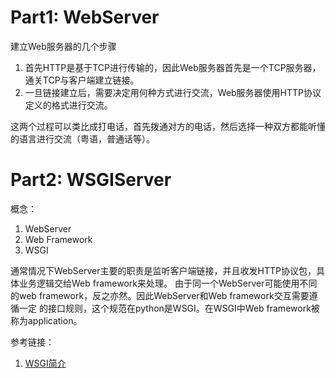 # Part1: WebServer
建立Web服务器的几个步骤
1. 首先HTTP是基于TCP进行传输的，因此Web服务器首先是一个TCP服务器，通关TCP与客户端建立链接。
2. 一旦链接建立后，需要决定用何种方式进行交流，Web服务器使用HTTP协议定义的格式进行交流。

这两个过程可以类比成打电话，首先拨通对方的电话，然后选择一种双方都能听懂的语言进行交流（粤语，普通话等）。

# Part2: WSGIServer
概念：
1. WebServer
2. Web Framework
3. WSGI

通常情况下WebServer主要的职责是监听客户端链接，并且收发HTTP协议包，具体业务逻辑交给Web framework来处理。
由于同一个WebServer可能使用不同的web framework，反之亦然。因此WebServer和Web framework交互需要遵循一定
的接口规则，这个规范在python是WSGI。在WSGI中Web framework被称为application。

参考链接：
1. [WSGI简介](http://blog.csdn.net/on_1y/article/details/18803563)
